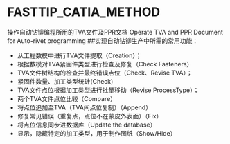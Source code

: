# FASTTIP_CATIA_METHOD
操作自动钻铆编程所用的TVA文件及PPR文档
Operate TVA and PPR Document for Auto-rivet programming
##实现自动钻铆生产中所需的常用功能：
* 从工程数模中进行TVA文件提取（Creation）；
* 根据数模对TVA紧固件类型进行检查及修复（Check Fasteners）
* TVA文件树结构的检查并最终错误点位（Check、Revise TVA）；
* 紧固件数量、加工类型统计(Check)
* TVA文件点位根据加工类型进行批量移动（Revise ProcessType）；
* 两个TVA文件点位比较（Compare）
* 将点位追加至TVA（TVA间点位复制）（Append）
* 修复常见错误（重复点，点位不在蒙皮外表面）（Fix）
* 将点位信息同步进数据库（Update the database）
* 显示，隐藏特定的加工类型，用于制作图纸（Show/Hide）
